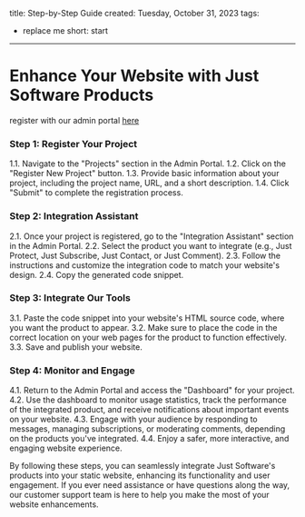 title: Step-by-Step Guide
created: Tuesday, October 31, 2023
tags:
  - replace me
short: start
---
# Enhance Your Website with Just Software Products

register with our admin portal <a target="_blank" href="/app">here</a>

### Step 1: Register Your Project

1.1. Navigate to the "Projects" section in the Admin Portal.
1.2. Click on the "Register New Project" button.
1.3. Provide basic information about your project, including the project name, URL, and a short description.
1.4. Click "Submit" to complete the registration process.

### Step 2: Integration Assistant

2.1. Once your project is registered, go to the "Integration Assistant" section in the Admin Portal.
2.2. Select the product you want to integrate (e.g., Just Protect, Just Subscribe, Just Contact, or Just Comment).
2.3. Follow the instructions and customize the integration code to match your website's design.
2.4. Copy the generated code snippet.

### Step 3: Integrate Our Tools

3.1. Paste the code snippet into your website's HTML source code, where you want the product to appear.
3.2. Make sure to place the code in the correct location on your web pages for the product to function effectively.
3.3. Save and publish your website.

### Step 4: Monitor and Engage

4.1. Return to the Admin Portal and access the "Dashboard" for your project.
4.2. Use the dashboard to monitor usage statistics, track the performance of the integrated product, and receive notifications about important events on your website.
4.3. Engage with your audience by responding to messages, managing subscriptions, or moderating comments, depending on the products you've integrated.
4.4. Enjoy a safer, more interactive, and engaging website experience.

By following these steps, you can seamlessly integrate Just Software's products into your static website, enhancing its functionality and user engagement. If you ever need assistance or have questions along the way, our customer support team is here to help you make the most of your website enhancements.